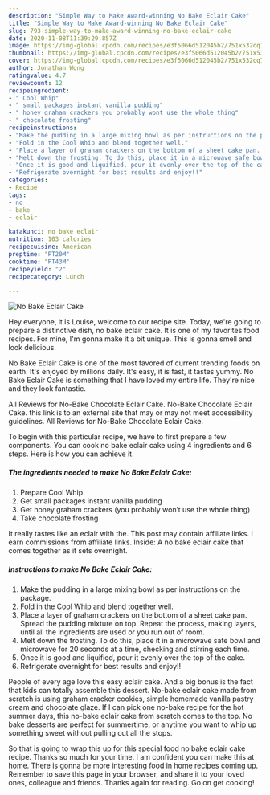 ```yaml
---
description: "Simple Way to Make Award-winning No Bake Eclair Cake"
title: "Simple Way to Make Award-winning No Bake Eclair Cake"
slug: 793-simple-way-to-make-award-winning-no-bake-eclair-cake
date: 2020-11-08T11:39:29.857Z
image: https://img-global.cpcdn.com/recipes/e3f5066d512045b2/751x532cq70/no-bake-eclair-cake-recipe-main-photo.jpg
thumbnail: https://img-global.cpcdn.com/recipes/e3f5066d512045b2/751x532cq70/no-bake-eclair-cake-recipe-main-photo.jpg
cover: https://img-global.cpcdn.com/recipes/e3f5066d512045b2/751x532cq70/no-bake-eclair-cake-recipe-main-photo.jpg
author: Jonathan Wong
ratingvalue: 4.7
reviewcount: 12
recipeingredient:
- " Cool Whip"
- " small packages instant vanilla pudding"
- " honey graham crackers you probably wont use the whole thing"
- " chocolate frosting"
recipeinstructions:
- "Make the pudding in a large mixing bowl as per instructions on the package."
- "Fold in the Cool Whip and blend together well."
- "Place a layer of graham crackers on the bottom of a sheet cake pan. Spread the pudding mixture on top. Repeat the process, making layers, until all the ingredients are used or you run out of room."
- "Melt down the frosting. To do this, place it in a microwave safe bowl and microwave for 20 seconds at a time, checking and stirring each time."
- "Once it is good and liquified, pour it evenly over the top of the cake."
- "Refrigerate overnight for best results and enjoy!!"
categories:
- Recipe
tags:
- no
- bake
- eclair

katakunci: no bake eclair 
nutrition: 103 calories
recipecuisine: American
preptime: "PT20M"
cooktime: "PT43M"
recipeyield: "2"
recipecategory: Lunch

---
```



![No Bake Eclair Cake](https://img-global.cpcdn.com/recipes/e3f5066d512045b2/751x532cq70/no-bake-eclair-cake-recipe-main-photo.jpg)

Hey everyone, it is Louise, welcome to our recipe site. Today, we're going to prepare a distinctive dish, no bake eclair cake. It is one of my favorites food recipes. For mine, I'm gonna make it a bit unique. This is gonna smell and look delicious.

No Bake Eclair Cake is one of the most favored of current trending foods on earth. It's enjoyed by millions daily. It's easy, it is fast, it tastes yummy. No Bake Eclair Cake is something that I have loved my entire life. They're nice and they look fantastic.

All Reviews for No-Bake Chocolate Eclair Cake. No-Bake Chocolate Eclair Cake. this link is to an external site that may or may not meet accessibility guidelines. All Reviews for No-Bake Chocolate Eclair Cake.


To begin with this particular recipe, we have to first prepare a few components. You can cook no bake eclair cake using 4 ingredients and 6 steps. Here is how you can achieve it.

<!--inarticleads1-->

##### The ingredients needed to make No Bake Eclair Cake:

1. Prepare  Cool Whip
1. Get  small packages instant vanilla pudding
1. Get  honey graham crackers (you probably won’t use the whole thing)
1. Take  chocolate frosting


It really tastes like an eclair with the. This post may contain affiliate links. I earn commissions from affiliate links. Inside: A no bake eclair cake that comes together as it sets overnight. 

<!--inarticleads2-->

##### Instructions to make No Bake Eclair Cake:

1. Make the pudding in a large mixing bowl as per instructions on the package.
1. Fold in the Cool Whip and blend together well.
1. Place a layer of graham crackers on the bottom of a sheet cake pan. Spread the pudding mixture on top. Repeat the process, making layers, until all the ingredients are used or you run out of room.
1. Melt down the frosting. To do this, place it in a microwave safe bowl and microwave for 20 seconds at a time, checking and stirring each time.
1. Once it is good and liquified, pour it evenly over the top of the cake.
1. Refrigerate overnight for best results and enjoy!!


People of every age love this easy eclair cake. And a big bonus is the fact that kids can totally assemble this dessert. No-bake eclair cake made from scratch is using graham cracker cookies, simple homemade vanilla pastry cream and chocolate glaze. If I can pick one no-bake recipe for the hot summer days, this no-bake eclair cake from scratch comes to the top. No bake desserts are perfect for summertime, or anytime you want to whip up something sweet without pulling out all the stops. 

So that is going to wrap this up for this special food no bake eclair cake recipe. Thanks so much for your time. I am confident you can make this at home. There is gonna be more interesting food in home recipes coming up. Remember to save this page in your browser, and share it to your loved ones, colleague and friends. Thanks again for reading. Go on get cooking!
